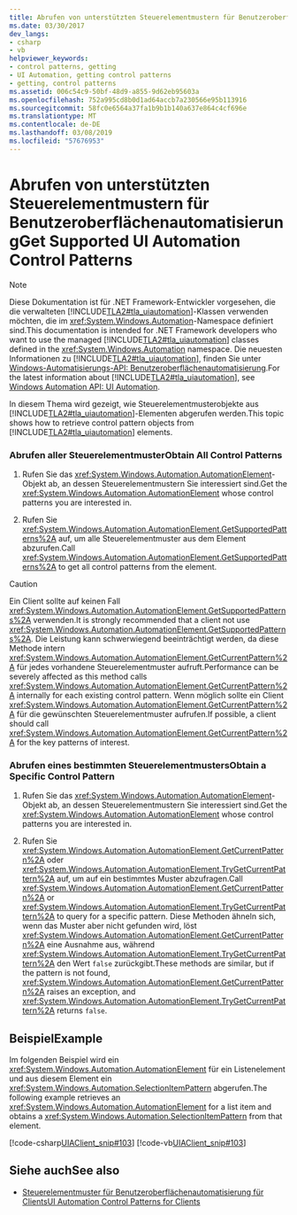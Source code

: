 ```yaml
---
title: Abrufen von unterstützten Steuerelementmustern für Benutzeroberflächenautomatisierung
ms.date: 03/30/2017
dev_langs:
- csharp
- vb
helpviewer_keywords:
- control patterns, getting
- UI Automation, getting control patterns
- getting, control patterns
ms.assetid: 006c54c9-50bf-48d9-a855-9d62eb95603a
ms.openlocfilehash: 752a995cd8b0d1ad64accb7a230566e95b113916
ms.sourcegitcommit: 58fc0e6564a37fa1b9b1b140a637e864c4cf696e
ms.translationtype: MT
ms.contentlocale: de-DE
ms.lasthandoff: 03/08/2019
ms.locfileid: "57676953"
---
```

# <a name="get-supported-ui-automation-control-patterns"></a><span data-ttu-id="986fb-102">Abrufen von unterstützten Steuerelementmustern für Benutzeroberflächenautomatisierung</span><span class="sxs-lookup"><span data-stu-id="986fb-102">Get Supported UI Automation Control Patterns</span></span>
> [!NOTE]
>  <span data-ttu-id="986fb-103">Diese Dokumentation ist für .NET Framework-Entwickler vorgesehen, die die verwalteten [!INCLUDE[TLA2#tla_uiautomation](../../../includes/tla2sharptla-uiautomation-md.md)]-Klassen verwenden möchten, die im <xref:System.Windows.Automation>-Namespace definiert sind.</span><span class="sxs-lookup"><span data-stu-id="986fb-103">This documentation is intended for .NET Framework developers who want to use the managed [!INCLUDE[TLA2#tla_uiautomation](../../../includes/tla2sharptla-uiautomation-md.md)] classes defined in the <xref:System.Windows.Automation> namespace.</span></span> <span data-ttu-id="986fb-104">Die neuesten Informationen zu [!INCLUDE[TLA2#tla_uiautomation](../../../includes/tla2sharptla-uiautomation-md.md)], finden Sie unter [Windows-Automatisierungs-API: Benutzeroberflächenautomatisierung](https://go.microsoft.com/fwlink/?LinkID=156746).</span><span class="sxs-lookup"><span data-stu-id="986fb-104">For the latest information about [!INCLUDE[TLA2#tla_uiautomation](../../../includes/tla2sharptla-uiautomation-md.md)], see [Windows Automation API: UI Automation](https://go.microsoft.com/fwlink/?LinkID=156746).</span></span>  
  
 <span data-ttu-id="986fb-105">In diesem Thema wird gezeigt, wie Steuerelementmusterobjekte aus [!INCLUDE[TLA2#tla_uiautomation](../../../includes/tla2sharptla-uiautomation-md.md)]-Elementen abgerufen werden.</span><span class="sxs-lookup"><span data-stu-id="986fb-105">This topic shows how to retrieve control pattern objects from [!INCLUDE[TLA2#tla_uiautomation](../../../includes/tla2sharptla-uiautomation-md.md)] elements.</span></span>  
  
### <a name="obtain-all-control-patterns"></a><span data-ttu-id="986fb-106">Abrufen aller Steuerelementmuster</span><span class="sxs-lookup"><span data-stu-id="986fb-106">Obtain All Control Patterns</span></span>  
  
1.  <span data-ttu-id="986fb-107">Rufen Sie das <xref:System.Windows.Automation.AutomationElement>-Objekt ab, an dessen Steuerelementmustern Sie interessiert sind.</span><span class="sxs-lookup"><span data-stu-id="986fb-107">Get the <xref:System.Windows.Automation.AutomationElement> whose control patterns you are interested in.</span></span>  
  
2.  <span data-ttu-id="986fb-108">Rufen Sie <xref:System.Windows.Automation.AutomationElement.GetSupportedPatterns%2A> auf, um alle Steuerelementmuster aus dem Element abzurufen.</span><span class="sxs-lookup"><span data-stu-id="986fb-108">Call <xref:System.Windows.Automation.AutomationElement.GetSupportedPatterns%2A> to get all control patterns from the element.</span></span>  
  
> [!CAUTION]
>  <span data-ttu-id="986fb-109">Ein Client sollte auf keinen Fall <xref:System.Windows.Automation.AutomationElement.GetSupportedPatterns%2A> verwenden.</span><span class="sxs-lookup"><span data-stu-id="986fb-109">It is strongly recommended that a client not use <xref:System.Windows.Automation.AutomationElement.GetSupportedPatterns%2A>.</span></span> <span data-ttu-id="986fb-110">Die Leistung kann schwerwiegend beeinträchtigt werden, da diese Methode intern <xref:System.Windows.Automation.AutomationElement.GetCurrentPattern%2A> für jedes vorhandene Steuerelementmuster aufruft.</span><span class="sxs-lookup"><span data-stu-id="986fb-110">Performance can be severely affected as this method calls <xref:System.Windows.Automation.AutomationElement.GetCurrentPattern%2A> internally for each existing control pattern.</span></span> <span data-ttu-id="986fb-111">Wenn möglich sollte ein Client <xref:System.Windows.Automation.AutomationElement.GetCurrentPattern%2A> für die gewünschten Steuerelementmuster aufrufen.</span><span class="sxs-lookup"><span data-stu-id="986fb-111">If possible, a client should call <xref:System.Windows.Automation.AutomationElement.GetCurrentPattern%2A> for the key patterns of interest.</span></span>  
  
### <a name="obtain-a-specific-control-pattern"></a><span data-ttu-id="986fb-112">Abrufen eines bestimmten Steuerelementmusters</span><span class="sxs-lookup"><span data-stu-id="986fb-112">Obtain a Specific Control Pattern</span></span>  
  
1.  <span data-ttu-id="986fb-113">Rufen Sie das <xref:System.Windows.Automation.AutomationElement>-Objekt ab, an dessen Steuerelementmustern Sie interessiert sind.</span><span class="sxs-lookup"><span data-stu-id="986fb-113">Get the <xref:System.Windows.Automation.AutomationElement> whose control patterns you are interested in.</span></span>  
  
2.  <span data-ttu-id="986fb-114">Rufen Sie <xref:System.Windows.Automation.AutomationElement.GetCurrentPattern%2A> oder <xref:System.Windows.Automation.AutomationElement.TryGetCurrentPattern%2A> auf, um auf ein bestimmtes Muster abzufragen.</span><span class="sxs-lookup"><span data-stu-id="986fb-114">Call <xref:System.Windows.Automation.AutomationElement.GetCurrentPattern%2A> or <xref:System.Windows.Automation.AutomationElement.TryGetCurrentPattern%2A> to query for a specific pattern.</span></span> <span data-ttu-id="986fb-115">Diese Methoden ähneln sich, wenn das Muster aber nicht gefunden wird, löst <xref:System.Windows.Automation.AutomationElement.GetCurrentPattern%2A> eine Ausnahme aus, während <xref:System.Windows.Automation.AutomationElement.TryGetCurrentPattern%2A> den Wert `false` zurückgibt.</span><span class="sxs-lookup"><span data-stu-id="986fb-115">These methods are similar, but if the pattern is not found, <xref:System.Windows.Automation.AutomationElement.GetCurrentPattern%2A> raises an exception, and <xref:System.Windows.Automation.AutomationElement.TryGetCurrentPattern%2A> returns `false`.</span></span>  
  
## <a name="example"></a><span data-ttu-id="986fb-116">Beispiel</span><span class="sxs-lookup"><span data-stu-id="986fb-116">Example</span></span>  
 <span data-ttu-id="986fb-117">Im folgenden Beispiel wird ein <xref:System.Windows.Automation.AutomationElement> für ein Listenelement und aus diesem Element ein <xref:System.Windows.Automation.SelectionItemPattern> abgerufen.</span><span class="sxs-lookup"><span data-stu-id="986fb-117">The following example retrieves an <xref:System.Windows.Automation.AutomationElement> for a list item and obtains a <xref:System.Windows.Automation.SelectionItemPattern> from that element.</span></span>  
  
 [!code-csharp[UIAClient_snip#103](../../../samples/snippets/csharp/VS_Snippets_Wpf/UIAClient_snip/CSharp/ClientForm.cs#103)]
 [!code-vb[UIAClient_snip#103](../../../samples/snippets/visualbasic/VS_Snippets_Wpf/UIAClient_snip/VisualBasic/ClientForm.vb#103)]  
  
## <a name="see-also"></a><span data-ttu-id="986fb-118">Siehe auch</span><span class="sxs-lookup"><span data-stu-id="986fb-118">See also</span></span>
- [<span data-ttu-id="986fb-119">Steuerelementmuster für Benutzeroberflächenautomatisierung für Clients</span><span class="sxs-lookup"><span data-stu-id="986fb-119">UI Automation Control Patterns for Clients</span></span>](../../../docs/framework/ui-automation/ui-automation-control-patterns-for-clients.md)

